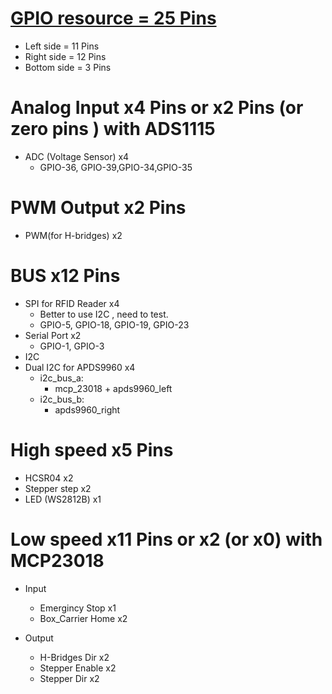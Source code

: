 # [GPIO resource = 25 Pins](https://randomnerdtutorials.com/esp32-pinout-reference-gpios/)
* Left side = 11 Pins
* Right side = 12 Pins
* Bottom side = 3 Pins

# Analog Input x4 Pins or x2 Pins (or zero pins ) with ADS1115
* ADC (Voltage Sensor) x4
  * GPIO-36, GPIO-39,GPIO-34,GPIO-35

# PWM Output    x2 Pins
* PWM(for H-bridges) x2

# BUS           x12 Pins
* SPI for RFID Reader   x4
  * Better to use I2C , need to test.
  * GPIO-5, GPIO-18, GPIO-19, GPIO-23
* Serial Port           x2
  * GPIO-1, GPIO-3
* I2C 
* Dual I2C for APDS9960 x4 
  * i2c_bus_a:
    * mcp_23018 + apds9960_left
  * i2c_bus_b:
    * apds9960_right  

# High speed    x5 Pins
* HCSR04         x2
* Stepper step   x2 
* LED (WS2812B)  x1

# Low speed     x11 Pins  or x2 (or x0) with MCP23018
* Input
  * Emergincy Stop    x1
  * Box_Carrier Home  x2

* Output
  * H-Bridges Dir     x2
  * Stepper Enable    x2
  * Stepper Dir       x2
  





